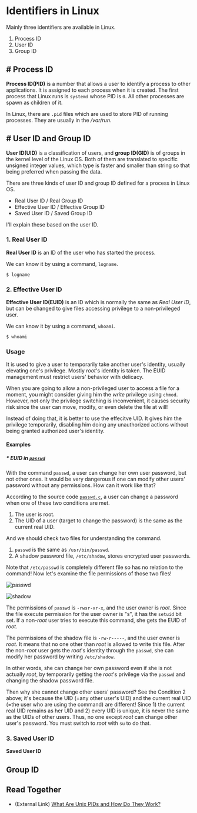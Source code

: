 # Identifiers in Linux
Mainly three identifiers are available in Linux.

1. Process ID
2. User ID
3. Group ID

## # Process ID
**Process ID(PID)** is a number that allows a user to identify a process to other applications. It is assigned to each process when it is created. The first process that Linux runs is `systemd` whose PID is `0`. All other processes are spawn as children of it.

In Linux, there are `.pid` files which are used to store PID of running processes. They are usually in the */var/run*.

## # User ID and Group ID
**User ID(UID)** is a classification of users, and **group ID(GID)** is of groups in the kernel level of the Linux OS.
Both of them are translated to specific unsigned integer values,
which type is faster and smaller than string so that being preferred when passing the data.

There are three kinds of user ID and group ID defined for a process in Linux OS.

* Real User ID / Real Group ID
* Effective User ID / Effective Group ID
* Saved User ID / Saved Group ID

I'll explain these based on the user ID.

### 1. Real User ID
**Real User ID** is an ID of the user who has started the process.

We can know it by using a command, `logname`.

    $ logname

### 2. Effective User ID
**Effective User ID(EUID)** is an ID which is normally the same as *Real User ID*, but can be changed to give files accessing privilege to a non-privileged user.

We can know it by using a command, `whoami`.

    $ whoami

### Usage
It is used to give a user to temporarily take another user's identity, usually elevating one's privilege. Mostly *root*'s identity is taken. The EUID management must restrict users' behavior with delicacy.

When you are going to allow a non-privileged user to access a file for a moment, you might consider giving him the *write* privilege using `chmod`. However, not only the privilege switching is inconvenient, it causes security risk since the user can move, modify, or even delete the file at will!

Instead of doing that, it is better to use the effecitve UID. It gives him the privilege temporarily, disabling him doing any unauthorized actions without being granted authorized user's identity.

#### Examples

##### * EUID in [`passwd`](https://github.com/reruo321/OS-Self-Study/blob/main/_Appendix/Linux/Commands/P/passwd/README.md)

With the command `passwd`, a user can change her own user password, but not other ones. It would be very dangerous if one can modify other users' password without any permissions.
How can it work like that? 

According to the source code [`passwd.c`](https://github.com/shadow-maint/shadow/blob/f76c31f50ed0cca018591cc2d0b43837d6224f7d/src/passwd.c#L990C2-L1004C1), a user can change a password when one of these two conditions are met.

1. The user is root.
2. The UID of a user (target to change the password) is the same as the current real UID.

And we should check two files for understanding the command.

1. `passwd` is the same as `/usr/bin/passwd`.
2. A shadow password file, `/etc/shadow`, stores encrypted user passwords.

Note that `/etc/passwd` is completely different file so has no relation to the command! Now let's examine the file permissions of those two files!

![passwd](https://github.com/reruo321/OS-Self-Study/assets/48712088/722d5a54-1537-4c6f-9494-ad03ea8149a7)

![shadow](https://github.com/reruo321/OS-Self-Study/assets/48712088/598f451a-c9a0-4b55-be3e-2b0227de0868)

The permissions of `passwd` is `-rwsr-xr-x`, and the user owner is *root*. Since the file execute permission for the user owner is "s", it has the `setuid` bit set. If a non-*root* user tries to execute this command, she gets the EUID of *root*.

The permissions of the shadow file is `-rw-r-----`, and the user owner is *root*. It means that no one other than *root* is allowed to write this file. After the non-*root* user gets the *root*'s identity through the `passwd`, she can modify her password by writing `/etc/shadow`.

In other words, she can change her own password even if she is not actually *root*, by temporarily getting the *root*'s privilege via the `passwd` and changing the shadow password file.

Then why she cannot change other users' password? See the Condition 2 above; it's because the UID (=any other user's UID) and the current real UID (=the user who are using the command) are different! Since 1) the current real UID remains as her UID and 2) every UID is unique, it is never the same as the UIDs of other users. Thus, no one except *root* can change other user's password. You must switch to *root* with `su` to do that.

### 3. Saved User ID
**Saved User ID** 

## Group ID

## Read Together
* (External Link) [What Are Unix PIDs and How Do They Work?](https://www.howtogeek.com/devops/what-are-unix-pids-and-how-do-they-work/)
